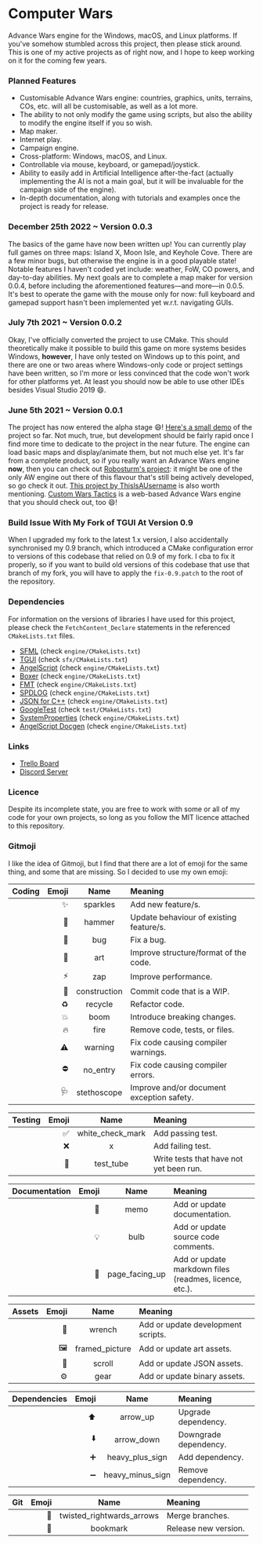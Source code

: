 # Computer Wars
Advance Wars engine for the Windows, macOS, and Linux platforms.
If you've somehow stumbled across this project, then please stick around. This is one of my active projects as of right now, and I hope to keep working on it for the coming few years.

### Planned Features
- Customisable Advance Wars engine: countries, graphics, units, terrains, COs, etc. will all be customisable, as well as a lot more.
- The ability to not only modify the game using scripts, but also the ability to modify the engine itself if you so wish.
- Map maker.
- Internet play.
- Campaign engine.
- Cross-platform: Windows, macOS, and Linux.
- Controllable via mouse, keyboard, or gamepad/joystick.
- Ability to easily add in Artificial Intelligence after-the-fact (actually implementing the AI is not a main goal, but it will be invaluable for the campaign side of the engine).
- In-depth documentation, along with tutorials and examples once the project is ready for release.

### December 25th 2022 ~ Version 0.0.3
The basics of the game have now been written up! You can currently play full games on three maps: Island X, Moon Isle, and Keyhole Cove. There are a few minor bugs, but otherwise the engine is in a good playable state! Notable features I haven't coded yet include: weather, FoW, CO powers, and day-to-day abilities. My next goals are to complete a map maker for version 0.0.4, before including the aforementioned features—and more—in 0.0.5. It's best to operate the game with the mouse only for now: full keyboard and gamepad support hasn't been implemented yet w.r.t. navigating GUIs.

### July 7th 2021 ~ Version 0.0.2
Okay, I've officially converted the project to use CMake. This should theoretically make it possible to build this game on more systems besides Windows, **however**, I have only tested on Windows up to this point, and there are one or two areas where Windows-only code or project settings have been written, so I'm more or less convinced that the code won't work for other platforms yet. At least you should now be able to use other IDEs besides Visual Studio 2019 :smile:.

### June 5th 2021 ~ Version 0.0.1
The project has now entered the alpha stage :smile:! [Here's a small demo](https://youtu.be/p96ly3l8YBo) of the project so far. Not much, true, but development should be fairly rapid once I find more time to dedicate to the project in the near future. The engine can load basic maps and display/animate them, but not much else yet. It's far from a complete product, so if you really want an Advance Wars engine **now**, then you can check out [Robosturm's project](https://github.com/Robosturm/Commander_Wars): it might be one of the only AW engine out there of this flavour that's still being actively developed, so go check it out. [This project by ThislsAUsername](https://github.com/ThislsAUsername/DefendPeace) is also worth mentioning. [Custom Wars Tactics](https://github.com/ctomni231/cwtactics) is a web-based Advance Wars engine that you should check out, too :smile:!

### Build Issue With My Fork of TGUI At Version 0.9
When I upgraded my fork to the latest 1.x version, I also accidentally synchronised my 0.9 branch, which introduced a CMake configuration error to versions of this codebase that relied on 0.9 of my fork. I cba to fix it properly, so if you want to build old versions of this codebase that use that branch of my fork, you will have to apply the `fix-0.9.patch` to the root of the repository.

### Dependencies
For information on the versions of libraries I have used for this project, please check the `FetchContent_Declare` statements in the referenced `CMakeLists.txt` files.
- [SFML](https://github.com/SFML/SFML) (check `engine/CMakeLists.txt`)
- [TGUI](https://github.com/CasualYT31/TGUI) (check `sfx/CMakeLists.txt`)
- [AngelScript](https://www.angelcode.com/angelscript/) (check `engine/CMakeLists.txt`)
- [Boxer](https://github.com/aaronmjacobs/Boxer) (check `engine/CMakeLists.txt`)
- [FMT](https://github.com/fmtlib/fmt) (check `engine/CMakeLists.txt`)
- [SPDLOG](https://github.com/gabime/spdlog) (check `engine/CMakeLists.txt`)
- [JSON for C++](https://github.com/nlohmann/json) (check `engine/CMakeLists.txt`)
- [GoogleTest](https://github.com/google/googletest) (check `test/CMakeLists.txt`)
- [SystemProperties](https://github.com/CasualYT31/SystemProperties) (check `engine/CMakeLists.txt`)
- [AngelScript Docgen](https://github.com/CasualYT31/angelscript-docgen) (check `engine/CMakeLists.txt`)

### Links
- [Trello Board](https://trello.com/b/GN25IV5j/computer-wars)
- [Discord Server](https://discord.gg/SxaMn2n)

### Licence
Despite its incomplete state, you are free to work with some or all of my code for your own projects, so long as you follow the MIT licence attached to this repository.

### Gitmoji
I like the idea of Gitmoji, but I find that there are a lot of emoji for the same thing, and some that are missing. So I decided to use my own emoji:

| Coding | Emoji | Name | Meaning |
| --- | ---: | :---: | :--- |
| | :sparkles: | sparkles | Add new feature/s. |
| | :hammer: | hammer | Update behaviour of existing feature/s. |
| | :bug: | bug | Fix a bug. |
| | :art: | art | Improve structure/format of the code. |
| | :zap: | zap | Improve performance. |
| | :construction: | construction | Commit code that is a WIP. |
| | :recycle: | recycle | Refactor code. |
| | :boom: | boom | Introduce breaking changes. |
| | :fire: | fire | Remove code, tests, or files. |
| | :warning: | warning | Fix code causing compiler warnings. |
| | :no_entry: | no_entry | Fix code causing compiler errors. |
| | :stethoscope: | stethoscope | Improve and/or document exception safety. |

| Testing | Emoji | Name | Meaning |
| --- | ---: | :---: | :--- |
| | :white_check_mark: | white_check_mark | Add passing test. |
| | :x: | x | Add failing test. |
| | :test_tube: | test_tube | Write tests that have not yet been run. |

| Documentation | Emoji | Name | Meaning |
| --- | ---: | :---: | :--- |
| | :memo: | memo | Add or update documentation. |
| | :bulb: | bulb | Add or update source code comments. |
| | :page_facing_up: | page_facing_up | Add or update markdown files (readmes, licence, etc.). |

| Assets | Emoji | Name | Meaning |
| --- | ---: | :---: | :--- |
| | :wrench: | wrench | Add or update development scripts. |
| | :framed_picture: | framed_picture | Add or update art assets. |
| | :scroll: | scroll | Add or update JSON assets. |
| | :gear: | gear | Add or update binary assets. |

| Dependencies | Emoji | Name | Meaning |
| --- | ---: | :---: | :--- |
| | :arrow_up: | arrow_up | Upgrade dependency. |
| | :arrow_down: | arrow_down | Downgrade dependency. |
| | :heavy_plus_sign: | heavy_plus_sign | Add dependency. |
| | :heavy_minus_sign: | heavy_minus_sign | Remove dependency. |

| Git | Emoji | Name | Meaning |
| --- | ---: | :---: | :--- |
| | :twisted_rightwards_arrows: | twisted_rightwards_arrows | Merge branches. |
| | :bookmark: | bookmark | Release new version. |
